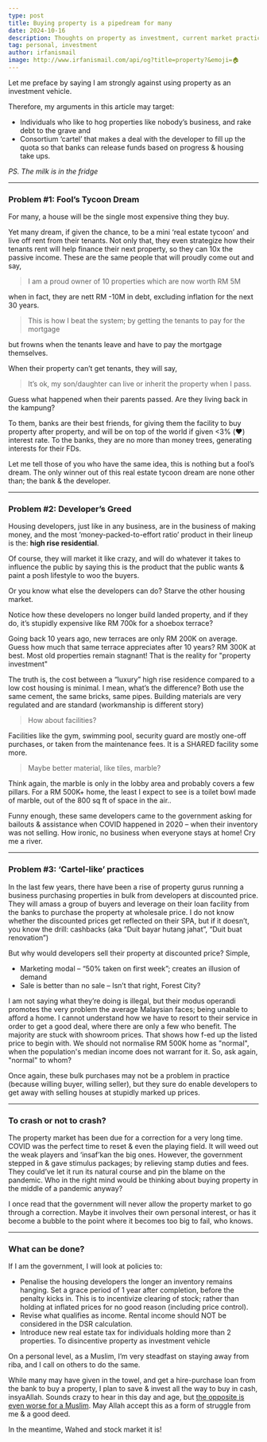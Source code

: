 ```yaml
---
type: post
title: Buying property is a pipedream for many
date: 2024-10-16
description: Thoughts on property as investment, current market practice, government policy and a personal take
tag: personal, investment
author: irfanismail
image: http://www.irfanismail.com/api/og?title=property?&emoji=🏠
---
```


Let me preface by saying I am strongly against using property as an investment vehicle.

Therefore, my arguments in this article may target:

- Individuals who like to hog properties like nobody’s business, and rake debt to the grave and
- Consortium ‘cartel’ that makes a deal with the developer to fill up the quota so that banks can release funds based on progress & housing take ups.

_PS. The milk is in the fridge_

---

### Problem #1: Fool’s Tycoon Dream

For many, a house will be the single most expensive thing they buy.

Yet many dream, if given the chance, to be a mini ‘real estate tycoon’ and live off rent from their tenants. Not only that, they even strategize how their tenants rent will help finance their next property, so they can 10x the passive income. These are the same people that will proudly come out and say,

> I am a proud owner of 10 properties which are now worth RM 5M

when in fact, they are nett RM -10M in debt, excluding inflation for the next 30 years.

> This is how I beat the system; by getting the tenants to pay for the mortgage

but frowns when the tenants leave and have to pay the mortgage themselves.

When their property can’t get tenants, they will say,

> It’s ok, my son/daughter can live or inherit the property when I pass.

Guess what happened when their parents passed. Are they living back in the kampung?

To them, banks are their best friends, for giving them the facility to buy property after property, and will be on top of the world if given <3% (❤️) interest rate. To the banks, they are no more than money trees, generating interests for their FDs.

Let me tell those of you who have the same idea, this is nothing but a fool’s dream. The only winner out of this real estate tycoon dream are none other than; the bank & the developer.

---

### Problem #2: Developer’s Greed

Housing developers, just like in any business, are in the business of making money, and the most ‘money-packed-to-effort ratio’ product in their lineup is the: **high rise residential**.

Of course, they will market it like crazy, and will do whatever it takes to influence the public by saying this is the product that the public wants & paint a posh lifestyle to woo the buyers.

Or you know what else the developers can do? Starve the other housing market.

Notice how these developers no longer build landed property, and if they do, it’s stupidly expensive like RM 700k for a shoebox terrace?

Going back 10 years ago, new terraces are only RM 200K on average. Guess how much that same terrace appreciates after 10 years? RM 300K at best. Most old properties remain stagnant! That is the reality for "property investment"

The truth is, the cost between a “luxury” high rise residence compared to a low cost housing is minimal. I mean, what’s the difference? Both use the same cement, the same bricks, same pipes. Building materials are very regulated and are standard (workmanship is different story)

> How about facilities?

Facilities like the gym, swimming pool, security guard are mostly one-off purchases, or taken from the maintenance fees. It is a SHARED facility some more.

> Maybe better material, like tiles, marble?

Think again, the marble is only in the lobby area and probably covers a few pillars. For a RM 500K+ home, the least I expect to see is a toilet bowl made of marble, out of the 800 sq ft of space in the air..

Funny enough, these same developers came to the government asking for bailouts & assistance when COVID happened in 2020 – when their inventory was not selling. How ironic, no business when everyone stays at home! Cry me a river.

---

### Problem #3: ‘Cartel-like’ practices

In the last few years, there have been a rise of property gurus running a business purchasing properties in bulk from developers at discounted price. They will amass a group of buyers and leverage on their loan facility from the banks to purchase the property at wholesale price. I do not know whether the discounted prices get reflected on their SPA, but if it doesn’t, you know the drill: cashbacks (aka “Duit bayar hutang jahat”, “Duit buat renovation”)

But why would developers sell their property at discounted price? Simple,

- Marketing modal – “50% taken on first week”; creates an illusion of demand
- Sale is better than no sale – Isn’t that right, Forest City?

I am not saying what they’re doing is illegal, but their modus operandi promotes the very problem the average Malaysian faces; being unable to afford a home. I cannot understand how we have to resort to their service in order to get a good deal, where there are only a few who benefit. The majority are stuck with showroom prices. That shows how f-ed up the listed price to begin with. We should not normalise RM 500K home as "normal", when the population's median income does not warrant for it. So, ask again, "normal" to whom?

Once again, these bulk purchases may not be a problem in practice (because willing buyer, willing seller), but they sure do enable developers to get away with selling houses at stupidly marked up prices.

---

### To crash or not to crash?

The property market has been due for a correction for a very long time. COVID was the perfect time to reset & even the playing field. It will weed out the weak players and ‘insaf’kan the big ones. However, the government stepped in & gave stimulus packages; by relieving stamp duties and fees. They could’ve let it run its natural course and pin the blame on the pandemic. Who in the right mind would be thinking about buying property in the middle of a pandemic anyway?

I once read that the government will never allow the property market to go through a correction. Maybe it involves their own personal interest, or has it become a bubble to the point where it becomes too big to fail, who knows.

---

### What can be done?

If I am the government, I will look at policies to:

- Penalise the housing developers the longer an inventory remains hanging. Set a grace period of 1 year after completion, before the penalty kicks in. This is to incentivize clearing of stock; rather than holding at inflated prices for no good reason (including price control).
- Revise what qualifies as income. Rental income should NOT be considered in the DSR calculation.
- Introduce new real estate tax for individuals holding more than 2 properties. To disincentive property as investment vehicle

On a personal level, as a Muslim, I’m very steadfast on staying away from riba, and I call on others to do the same.

While many may have given in the towel, and get a hire-purchase loan from the bank to buy a property, I plan to save & invest all the way to buy in cash, insyaAllah. Sounds crazy to hear in this day and age, but [the opposite is even worse for a Muslim](https://quran.com/2?startingVerse=278). May Allah accept this as a form of struggle from me & a good deed.

In the meantime, Wahed and stock market it is!
